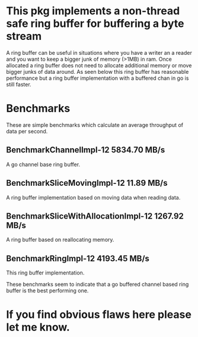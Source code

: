 # This pkg implements a non-thread safe ring buffer for buffering a byte stream

A ring buffer can be useful in situations where you have a writer an a reader and you want to keep a bigger junk of memory (>1MB) in ram. Once allocated a ring buffer does not need to allocate additional memory or move bigger junks of data around.
As seen below this ring buffer has reasonable performance but a ring buffer implementation with a buffered chan in go is still faster.

# Benchmarks
These are simple benchmarks which calculate an average throughput of data per second.

## BenchmarkChannelImpl-12 	5834.70 MB/s
A go channel base ring buffer.

## BenchmarkSliceMovingImpl-12  11.89 MB/s
A ring buffer implementation based on moving data when reading data.

## BenchmarkSliceWithAllocationImpl-12  1267.92 MB/s
A ring buffer based on reallocating memory.

## BenchmarkRingImpl-12	 4193.45 MB/s
This ring buffer implementation.

These benchmarks seem to indicate that a go buffered channel based ring buffer is the best performing one.

# If you find obvious flaws here please let me know.
